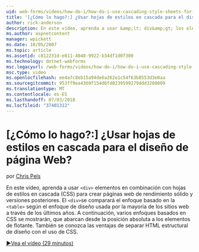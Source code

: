 ```yaml
---
uid: web-forms/videos/how-do-i/how-do-i-use-cascading-style-sheets-for-web-page-layout
title: '[¿Cómo lo hago?:] ¿Usar hojas de estilos en cascada para el diseño de página Web? | Microsoft Docs'
author: rick-anderson
description: En este vídeo, aprenda a usar &amp;lt; div&amp;gt; los elementos en combinación con hojas de estilos en cascada (CSS) para crear sólido y mayor rendimiento web p...
ms.author: aspnetcontent
manager: wpickett
ms.date: 10/05/2007
ms.topic: article
ms.assetid: c812231d-e811-4048-9922-b34df1d0f300
ms.technology: dotnet-webforms
msc.legacyurl: /web-forms/videos/how-do-i/how-do-i-use-cascading-style-sheets-for-web-page-layout
msc.type: video
ms.openlocfilehash: ee4a7c8eb15a94de6a262e1c54f63b8553d3e0aa
ms.sourcegitcommit: 953ff9ea4369f154d6fd0239599279ddd3280009
ms.translationtype: MT
ms.contentlocale: es-ES
ms.lasthandoff: 07/03/2018
ms.locfileid: "37401312"
---
```

<a name="how-do-i-use-cascading-style-sheets-for-web-page-layout"></a>[¿Cómo lo hago?:] ¿Usar hojas de estilos en cascada para el diseño de página Web?
====================
por [Chris Pels](https://twitter.com/chrispels)

En este vídeo, aprenda a usar `<div>` elementos en combinación con hojas de estilos en cascada (CSS) para crear páginas web de rendimiento sólido y versiones posteriores. El `<div>`se comparará el enfoque basado en la `<table>` según el enfoque de diseño usada por la mayoría de los sitios web a través de los últimos años. A continuación, varios enfoques basados en CSS se mostrarán, que abarcan desde la posición absoluta a los elementos de flotante. También se conozca las ventajas de separar HTML estructural de diseño con el uso de CSS.

[&#9654;Vea el vídeo (29 minutos)](https://channel9.msdn.com/Blogs/ASP-NET-Site-Videos/how-do-i-use-cascading-style-sheets-for-web-page-layout)
